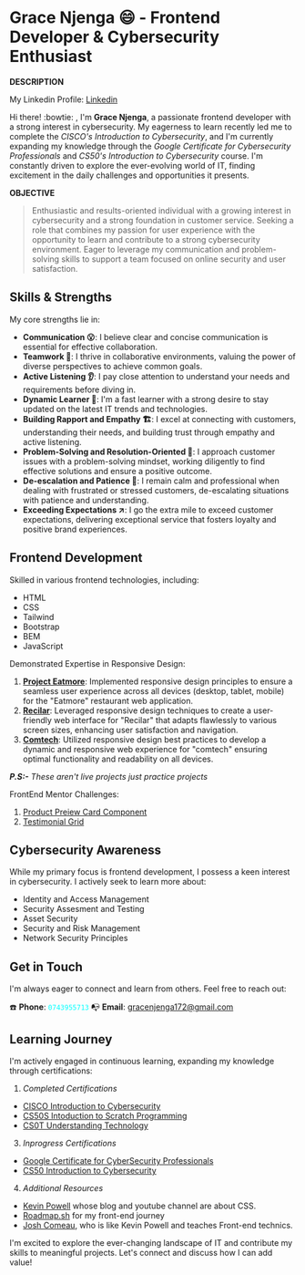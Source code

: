 **Grace Njenga :smile: - Frontend Developer & Cybersecurity Enthusiast**
======

**DESCRIPTION**

My Linkedin Profile: <a href="https://linkedin.com/in/Grace Njenga"> Linkedin </a> 

Hi there! :bowtie: , I'm **Grace Njenga**, a passionate frontend developer with a strong interest in cybersecurity. My eagerness to learn recently led me to complete the *CISCO's Introduction to Cybersecurity*, and I'm currently expanding my knowledge through the *Google Certificate for Cybersecurity Professionals* and *CS50's Introduction to Cybersecurity* course. I'm constantly driven to explore the ever-evolving world of IT, finding excitement in the daily challenges and opportunities it presents.

**OBJECTIVE**

> Enthusiastic and results-oriented individual with a growing interest in cybersecurity and a strong foundation in customer service.
> Seeking a role that combines my passion for user experience with the opportunity to learn and contribute to a strong cybersecurity environment.
> Eager to leverage my communication and problem-solving skills to support a team focused on online security and user satisfaction.

**Skills & Strengths**
----

My core strengths lie in:

- **Communication 😮**: I believe clear and concise communication is essential for effective collaboration.
- **Teamwork 🤝**: I thrive in collaborative environments, valuing the power of diverse perspectives to achieve common goals.
- **Active Listening 👂**: I pay close attention to understand your needs and requirements before diving in.
- **Dynamic Learner 📖**: I'm a fast learner with a strong desire to stay updated on the latest IT trends and technologies.
- **Building Rapport and Empathy 🏗️**: I excel at connecting with customers, understanding their needs, and building trust through empathy and active listening.
- **Problem-Solving and Resolution-Oriented 🧮**: I approach customer issues with a problem-solving mindset, working diligently to find effective solutions and ensure a positive outcome.
- **De-escalation and Patience 🙂**: I remain calm and professional when dealing with frustrated or stressed customers, de-escalating situations with patience and understanding.
- **Exceeding Expectations ↗️**: I go the extra mile to exceed customer expectations, delivering exceptional service that fosters loyalty and positive brand experiences.

**Frontend Development**
---

Skilled in various frontend technologies, including:

- HTML
- CSS
- Tailwind
- Bootstrap
- BEM
- JavaScript

Demonstrated Expertise in Responsive Design:

1. <a href="https://github.com/Grace-Njenga/Eat-More">**Project Eatmore**</a>: Implemented responsive design principles to ensure a seamless user experience across all devices (desktop, tablet, mobile) for the "Eatmore" restaurant web application. 
2. <a href="https://github.com/Grace-Njenga/Reciclar">**Recilar**</a>: Leveraged responsive design techniques to create a user-friendly web interface for "Recilar" that adapts flawlessly to various screen sizes, enhancing user satisfaction and navigation.
3. <a href="https://github.com/Grace-Njenga/project9">**Comtech**</a>: Utilized responsive design best practices to develop a dynamic and responsive web experience for "comtech" ensuring optimal functionality and readability on all devices.

***P.S:-** These aren't live projects just practice projects* 

FrontEnd Mentor Challenges:
1. <a href="https://www.frontendmentor.io/solutions/responsive-grid-4FLh5VDePL"> Product Preiew Card Component</a>
2. <a href="https://www.frontendmentor.io/solutions/testimonial-grid-8-ngKJJVU7"> Testimonial Grid</a>

**Cybersecurity Awareness**
-----

While my primary focus is frontend development, I possess a keen interest in cybersecurity. I actively seek to learn more about:

- Identity and Access Management
- Security Assesment and Testing
- Asset Security
- Security and Risk Management
- Network Security Principles

**Get in Touch**
-----

I'm always eager to connect and learn from others. Feel free to reach out:

☎️ **Phone**: <code style = "color : aqua">0743955713</code>
📭 **Email**: gracenjenga172@gmail.com

**Learning Journey**
-----

I'm actively engaged in continuous learning, expanding my knowledge through certifications:

 1. *Completed Certifications*
- <a href="https://www.credly.com/badges/82e3cf9b-fde0-4b89-a0f2-95731f2dea9b/public_url"> CISCO Introduction to Cybersecurity</a>
- <a href="https://certificates.cs50.io/11907449-b942-4b6a-bdf1-b33cbc7dc40a.pdf?size=letter"> CS50S Intoduction to Scratch Programming  </a>
- <a href="https://certificates.cs50.io/3769ef31-768c-45a4-b95b-31e5a9b7f43e.pdf?size=letter"> CS0T Understanding Technology </a>

3. *Inprogress Certifications*
- <a href=""> Google Certificate for CyberSecurity Professionals </a>
- <a href=""> CS50 Introduction to Cybersecurity </a> 


4. *Additional Resources*
- <a href="https://www.kevinpowell.co/resources/">Kevin Powell</a> whose blog and youtube channel are about CSS.
- <a href="https://roadmap.sh/">Roadmap.sh</a> for my front-end journey
- <a href="https://www.joshwcomeau.com">Josh Comeau</a>, who is like Kevin Powell and teaches Front-end technics.

I'm excited to explore the ever-changing landscape of IT and contribute my skills to meaningful projects. Let's connect and discuss how I can add value!

<!---
Grace-Njenga/Grace-Njenga is a ✨ special ✨ repository because its `README.md` (this file) appears on your GitHub profile.
You can click the Preview link to take a look at your changes.
--->
